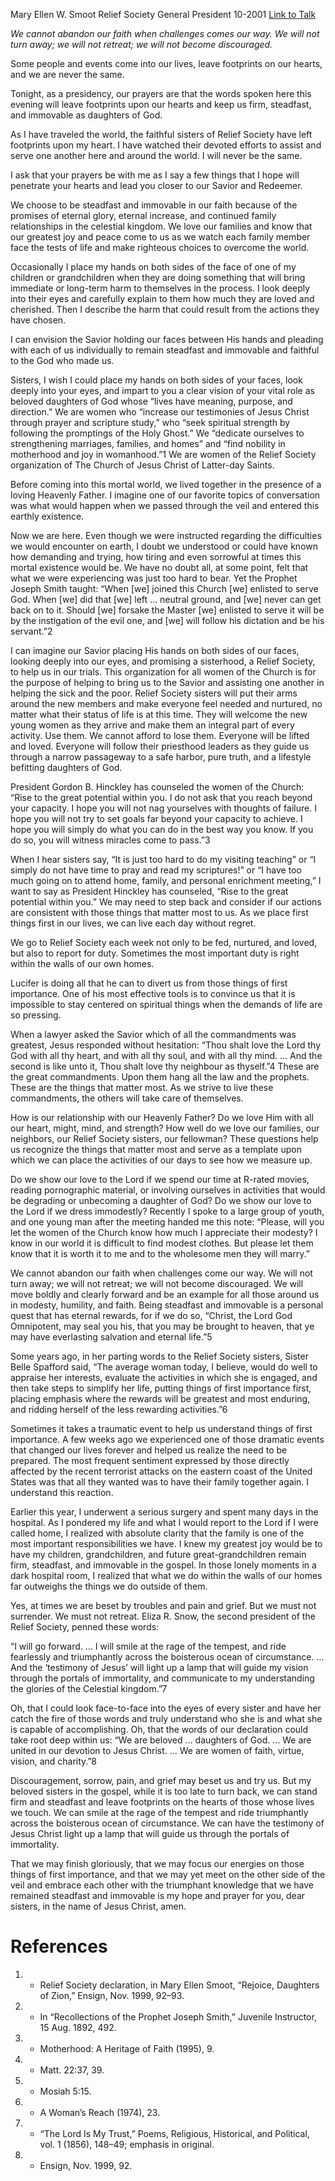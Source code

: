 Mary Ellen W. Smoot
Relief Society General President
10-2001
[Link to Talk](https://www.churchofjesuschrist.org/study/general-conference/2001/10/steadfast-and-immovable?lang=eng)

_We cannot abandon our faith when challenges comes our way. We will not turn away; we will not retreat; we will not become discouraged._

Some people and events come into our lives, leave footprints on our hearts, and we are never the same.

Tonight, as a presidency, our prayers are that the words spoken here this evening will leave footprints upon our hearts and keep us firm, steadfast, and immovable as daughters of God.

As I have traveled the world, the faithful sisters of Relief Society have left footprints upon my heart. I have watched their devoted efforts to assist and serve one another here and around the world. I will never be the same.

I ask that your prayers be with me as I say a few things that I hope will penetrate your hearts and lead you closer to our Savior and Redeemer.

We choose to be steadfast and immovable in our faith because of the promises of eternal glory, eternal increase, and continued family relationships in the celestial kingdom. We love our families and know that our greatest joy and peace come to us as we watch each family member face the tests of life and make righteous choices to overcome the world.

Occasionally I place my hands on both sides of the face of one of my children or grandchildren when they are doing something that will bring immediate or long-term harm to themselves in the process. I look deeply into their eyes and carefully explain to them how much they are loved and cherished. Then I describe the harm that could result from the actions they have chosen.

I can envision the Savior holding our faces between His hands and pleading with each of us individually to remain steadfast and immovable and faithful to the God who made us.

Sisters, I wish I could place my hands on both sides of your faces, look deeply into your eyes, and impart to you a clear vision of your vital role as beloved daughters of God whose “lives have meaning, purpose, and direction.” We are women who “increase our testimonies of Jesus Christ through prayer and scripture study,” who “seek spiritual strength by following the promptings of the Holy Ghost.” We “dedicate ourselves to strengthening marriages, families, and homes” and “find nobility in motherhood and joy in womanhood.”1 We are women of the Relief Society organization of The Church of Jesus Christ of Latter-day Saints.

Before coming into this mortal world, we lived together in the presence of a loving Heavenly Father. I imagine one of our favorite topics of conversation was what would happen when we passed through the veil and entered this earthly existence.

Now we are here. Even though we were instructed regarding the difficulties we would encounter on earth, I doubt we understood or could have known how demanding and trying, how tiring and even sorrowful at times this mortal existence would be. We have no doubt all, at some point, felt that what we were experiencing was just too hard to bear. Yet the Prophet Joseph Smith taught: “When [we] joined this Church [we] enlisted to serve God. When [we] did that [we] left … neutral ground, and [we] never can get back on to it. Should [we] forsake the Master [we] enlisted to serve it will be by the instigation of the evil one, and [we] will follow his dictation and be his servant.”2

I can imagine our Savior placing His hands on both sides of our faces, looking deeply into our eyes, and promising a sisterhood, a Relief Society, to help us in our trials. This organization for all women of the Church is for the purpose of helping to bring us to the Savior and assisting one another in helping the sick and the poor. Relief Society sisters will put their arms around the new members and make everyone feel needed and nurtured, no matter what their status of life is at this time. They will welcome the new young women as they arrive and make them an integral part of every activity. Use them. We cannot afford to lose them. Everyone will be lifted and loved. Everyone will follow their priesthood leaders as they guide us through a narrow passageway to a safe harbor, pure truth, and a lifestyle befitting daughters of God.

President Gordon B. Hinckley has counseled the women of the Church: “Rise to the great potential within you. I do not ask that you reach beyond your capacity. I hope you will not nag yourselves with thoughts of failure. I hope you will not try to set goals far beyond your capacity to achieve. I hope you will simply do what you can do in the best way you know. If you do so, you will witness miracles come to pass.”3

When I hear sisters say, “It is just too hard to do my visiting teaching” or “I simply do not have time to pray and read my scriptures!” or “I have too much going on to attend home, family, and personal enrichment meeting,” I want to say as President Hinckley has counseled, “Rise to the great potential within you.” We may need to step back and consider if our actions are consistent with those things that matter most to us. As we place first things first in our lives, we can live each day without regret.

We go to Relief Society each week not only to be fed, nurtured, and loved, but also to report for duty. Sometimes the most important duty is right within the walls of our own homes.

Lucifer is doing all that he can to divert us from those things of first importance. One of his most effective tools is to convince us that it is impossible to stay centered on spiritual things when the demands of life are so pressing.

When a lawyer asked the Savior which of all the commandments was greatest, Jesus responded without hesitation: “Thou shalt love the Lord thy God with all thy heart, and with all thy soul, and with all thy mind. … And the second is like unto it, Thou shalt love thy neighbour as thyself.”4 These are the great commandments. Upon them hang all the law and the prophets. These are the things that matter most. As we strive to live these commandments, the others will take care of themselves.

How is our relationship with our Heavenly Father? Do we love Him with all our heart, might, mind, and strength? How well do we love our families, our neighbors, our Relief Society sisters, our fellowman? These questions help us recognize the things that matter most and serve as a template upon which we can place the activities of our days to see how we measure up.

Do we show our love to the Lord if we spend our time at R-rated movies, reading pornographic material, or involving ourselves in activities that would be degrading or unbecoming a daughter of God? Do we show our love to the Lord if we dress immodestly? Recently I spoke to a large group of youth, and one young man after the meeting handed me this note: “Please, will you let the women of the Church know how much I appreciate their modesty? I know in our world it is difficult to find modest clothes. But please let them know that it is worth it to me and to the wholesome men they will marry.”

We cannot abandon our faith when challenges come our way. We will not turn away; we will not retreat; we will not become discouraged. We will move boldly and clearly forward and be an example for all those around us in modesty, humility, and faith. Being steadfast and immovable is a personal quest that has eternal rewards, for if we do so, “Christ, the Lord God Omnipotent, may seal you his, that you may be brought to heaven, that ye may have everlasting salvation and eternal life.”5

Some years ago, in her parting words to the Relief Society sisters, Sister Belle Spafford said, “The average woman today, I believe, would do well to appraise her interests, evaluate the activities in which she is engaged, and then take steps to simplify her life, putting things of first importance first, placing emphasis where the rewards will be greatest and most enduring, and ridding herself of the less rewarding activities.”6

Sometimes it takes a traumatic event to help us understand things of first importance. A few weeks ago we experienced one of those dramatic events that changed our lives forever and helped us realize the need to be prepared. The most frequent sentiment expressed by those directly affected by the recent terrorist attacks on the eastern coast of the United States was that all they wanted was to have their family together again. I understand this reaction.

Earlier this year, I underwent a serious surgery and spent many days in the hospital. As I pondered my life and what I would report to the Lord if I were called home, I realized with absolute clarity that the family is one of the most important responsibilities we have. I knew my greatest joy would be to have my children, grandchildren, and future great-grandchildren remain firm, steadfast, and immovable in the gospel. In those lonely moments in a dark hospital room, I realized that what we do within the walls of our homes far outweighs the things we do outside of them.

Yes, at times we are beset by troubles and pain and grief. But we must not surrender. We must not retreat. Eliza R. Snow, the second president of the Relief Society, penned these words:

“I will go forward. … I will smile at the rage of the tempest, and ride fearlessly and triumphantly across the boisterous ocean of circumstance. … And the ‘testimony of Jesus’ will light up a lamp that will guide my vision through the portals of immortality, and communicate to my understanding the glories of the Celestial kingdom.”7

Oh, that I could look face-to-face into the eyes of every sister and have her catch the fire of those words and truly understand who she is and what she is capable of accomplishing. Oh, that the words of our declaration could take root deep within us: “We are beloved … daughters of God. … We are united in our devotion to Jesus Christ. … We are women of faith, virtue, vision, and charity.”8

Discouragement, sorrow, pain, and grief may beset us and try us. But my beloved sisters in the gospel, while it is too late to turn back, we can stand firm and steadfast and leave footprints on the hearts of those whose lives we touch. We can smile at the rage of the tempest and ride triumphantly across the boisterous ocean of circumstance. We can have the testimony of Jesus Christ light up a lamp that will guide us through the portals of immortality.

That we may finish gloriously, that we may focus our energies on those things of first importance, and that we may yet meet on the other side of the veil and embrace each other with the triumphant knowledge that we have remained steadfast and immovable is my hope and prayer for you, dear sisters, in the name of Jesus Christ, amen.

# References
1. - Relief Society declaration, in Mary Ellen Smoot, “Rejoice, Daughters of Zion,” Ensign, Nov. 1999, 92–93.
2. - In “Recollections of the Prophet Joseph Smith,” Juvenile Instructor, 15 Aug. 1892, 492.
3. - Motherhood: A Heritage of Faith (1995), 9.
4. - Matt. 22:37, 39.
5. - Mosiah 5:15.
6. - A Woman’s Reach (1974), 23.
7. - “The Lord Is My Trust,” Poems, Religious, Historical, and Political, vol. 1 (1856), 148–49; emphasis in original.
8. - Ensign, Nov. 1999, 92.